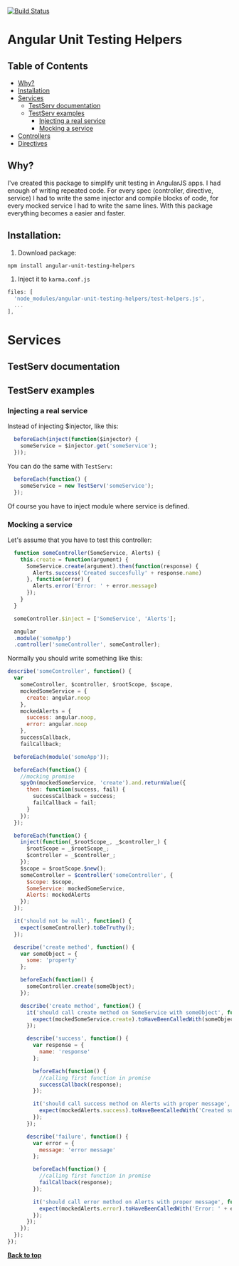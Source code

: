[![Build Status](https://travis-ci.org/dakolech/angular-unit-testing-helpers.svg?branch=master)](https://travis-ci.org/dakolech/angular-unit-testing-helpers)

# Angular Unit Testing Helpers

## Table of Contents

  - [Why?](#why)
  - [Installation](#installation)
  - [Services](#services)
    - [TestServ documentation](#testserv-documentation)
    - [TestServ examples](#testserv-examples)
      - [Injecting a real service](#injecting-a-real-service)
      - [Mocking a service](#mocking-a-service)
  - [Controllers](#controllers)
  - [Directives](#directivs)

## Why?
I've created this package to simplify unit testing in AngularJS apps. I had enough of writing repeated code. For every spec (controller, directive, service) I had to write the same injector and compile blocks of code, for every mocked service I had to write the same lines. With this package everything becomes a easier and faster.

## Installation:

  1. Download package:

  ```
  npm install angular-unit-testing-helpers
  ```

  1. Inject it to `karma.conf.js`

  ```javascript
  files: [
    'node_modules/angular-unit-testing-helpers/test-helpers.js',
    ...
  ],
  ```


# Services

## TestServ documentation

## TestServ examples

### Injecting a real service

  Instead of injecting $injector, like this:

  ```javascript
    beforeEach(inject(function($injector) {
      someService = $injector.get('someService');
    }));
  ```

  You can do the same with `TestServ`:

  ```javascript
    beforeEach(function() {
      someService = new TestServ('someService');
    });
  ```

  Of course you have to inject module where service is defined.

### Mocking a service

  Let's assume that you have to test this controller:

  ```javascript
    function someController(SomeService, Alerts) {
      this.create = function(argument) {
        SomeService.create(argument).then(function(response) {
          Alerts.success('Created succesfully' + response.name)
        }, function(error) {
          Alerts.error('Error: ' + error.message)
        });
      }
    }

    someController.$inject = ['SomeService', 'Alerts'];

    angular
    .module('someApp')
    .controller('someController', someController);
  ```

  Normally you should write something like this:

  ```javascript
  describe('someController', function() {
    var
      someController, $controller, $rootScope, $scope,
      mockedSomeService = {
        create: angular.noop
      },
      mockedAlerts = {
        success: angular.noop,
        error: angular.noop
      },
      successCallback,
      failCallback;

    beforeEach(module('someApp'));

    beforeEach(function() {
      //mocking promise
      spyOn(mockedSomeService, 'create').and.returnValue({
        then: function(success, fail) {
          successCallback = success;
          failCallback = fail;
        }
      });
    });

    beforeEach(function() {
      inject(function(_$rootScope_, _$controller_) {
        $rootScope = _$rootScope_;
        $controller = _$controller_;
      });
      $scope = $rootScope.$new();
      someController = $controller('someController', {
        $scope: $scope,
        SomeService: mockedSomeService,
        Alerts: mockedAlerts
      });
    });

    it('should not be null', function() {
      expect(someController).toBeTruthy();
    });

    describe('create method', function() {
      var someObject = {
        some: 'property'
      };

      beforeEach(function() {
        someController.create(someObject);
      });

      describe('create method', function() {
        it('should call create method on SomeService with someObject', function() {
          expect(mockedSomeService.create).toHaveBeenCalledWith(someObject);
        });

        describe('success', function() {
          var response = {
            name: 'response'
          };

          beforeEach(function() {
            //calling first function in promise
            successCallback(response);
          });

          it('should call success method on Alerts with proper message', function() {
            expect(mockedAlerts.success).toHaveBeenCalledWith('Created succesfully' + response.name);
          });
        });

        describe('failure', function() {
          var error = {
            message: 'error message'
          };

          beforeEach(function() {
            //calling first function in promise
            failCallback(response);
          });

          it('should call error method on Alerts with proper message', function() {
            expect(mockedAlerts.error).toHaveBeenCalledWith('Error: ' + error.message);
          });
        });
      });
    });
  });
  ```

**[Back to top](#table-of-contents)**
